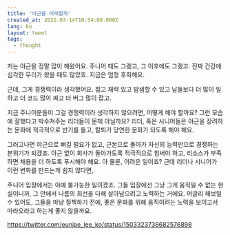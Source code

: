 ```yaml
---
title: '야근을 어떡할까'
created_at: 2022-03-14T10:54:00.000Z
lang: ko
layout: tweet
tags:
  - thought
---
```


저는 야근을 정말 많이 해왔어요. 주니어 때도 그랬고, 그 이후에도 그랬고. 진짜 건강에 심각한 무리가 왔을 때도 많았죠. 지금은 엄청 후회해요.

근데, 그게 경쟁력이라 생각했어요. 젊고 체력 있고 밤샘할 수 있고 남들보다 더 많이 일하고 더 코드 많이 짜고 더 버그 많이 잡고.

지금 주니어분들이 그걸 경쟁력이라 생각하지 않으려면, 어떻게 해야 할까요? 그런 모습에 잘했다고 박수쳐주는 리더들이 문제 아닐까요? 리더, 혹은 시니어들은 야근을 장려하는 문화에 적극적으로 반기를 들고, 칼퇴가 당연한 문화가 되도록 해야 해요.

그러고나면 야근으로 뻐길 필요가 없고, 근본으로 돌아가 자신의 능력만으로 경쟁하는 분위기가 되겠죠. 야근 없이 회사가 돌아가도록 적극적으로 힘써야 하고, 리소스가 부족하면 채용을 더 하도록 푸시해야 해요. 아 물론, 어려운 일이죠? 근데 리더나 시니어가 이런 변화를 만드는게 쉽지 않다면,

주니어 입장에서는 아예 불가능한 일이겠죠. 그들 입장에선 그냥 그게 움직일 수 없는 현실이니까, 그 안에서 나름의 최선을 다해 살아남으려고 노력하는 거에요. 어글리 해보일 수 있어도, 그들을 마냥 질책하기 전에, 좋은 문화를 위해 움직이려는 노력을 보이고서 따라오라고 하는게 좋지 않을까요.

https://twitter.com/eunjae_lee_ko/status/1503323738682576898
